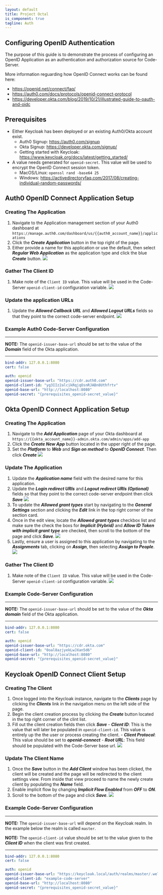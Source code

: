 ```yaml
---
layout: default
title: Project Octal
is_component: true
tagline: Auth
---
```


## Configuring OpenID Authentication

The purpose of this guide is to demonstrate the process of configuring an OpenID Application as an authentication and authorization source for Code-Server.

More information reguarding how OpenID Connect works can be found here:

- https://openid.net/connect/faq/
- https://auth0.com/docs/protocols/openid-connect-protocol
- https://developer.okta.com/blog/2019/10/21/illustrated-guide-to-oauth-and-oidc

## Prerequisites

- Either Keycloak has been deployed or an existing Auth0/Okta account exist.
  - Auth0 Signup: https://auth0.com/signup
  - Okta Signup: https://developer.okta.com/signup/
  - Getting started with Keycloak: https://www.keycloak.org/docs/latest/getting_started/
- A value needs generated for `openid-secret`. This value will be used to encrypt the OpenID Connect session token.
  - MacOS/Linux: `openssl rand -base64 25`
  - Windows: https://activedirectoryfaq.com/2017/08/creating-individual-random-passwords/

## Auth0 OpenID Connect Application Setup

### Creating The Application

1. Navigate to the Application management section of your Auth0 dashboard at `https://manage.auth0.com/dashboard/us/{{auth0_account_name}}/applications`
2. Click the **_Create Application_** button in the top right of the page.
3. Either provide a name for this application or use the default, then select **_Regular Web Application_** as the application type and click the blue **_Create_** button.
   <kbd>
   <img src="assets/openid-connect/auth0/create-application.png" />
   </kbd>

### Gather The Client ID

1. Make note of the `Client ID` value. This value will be used in the Code-Server `openid-client-id` configuration variable.
   <kbd>
   <img src="assets/openid-connect/auth0/application-client-id.png" />
   </kbd>

### Update the application URLs

1. Update the **_Allowed Callback URL_** and **_Allowed Logout URLs_** fields so that they point to the correct code-server endpoint.
   <kbd>
   <img src="assets/openid-connect/auth0/update-application.png" />
   </kbd>

### Example Auth0 Code-Server Configuration

---

**NOTE:** The `openid-issuer-base-url` should be set to the value of the **_Domain_** field of the Okta application.

---

```yml
bind-addr: 127.0.0.1:8080
cert: false

auth: openid
openid-issuer-base-url: "https://cdr.auth0.com"
openid-client-id: "yg3IIz2alcikRqjqOsnRJABn8Uthfrtv"
openid-base-url: "http://localhost:8080"
openid-secret: "{prerequisites_openid-secret_value}"
```

## Okta OpenID Connect Application Setup

### Creating The Application

1. Navigate to the **_Add Application_** page of your Okta dashboard at `https://{{okta_account_name}}-admin.okta.com/admin/apps/add-app`
2. Click the **_Create New App_** button located in the upper right of the page.
3. Set the **_Platform_** to **_Web_** and **_Sign on method_** to **_OpenID Connect_**. Then click **_Create_**
   <kbd>
   <img src="assets/openid-connect/okta/create-application.png" />
   </kbd>

### Update The Application

1. Update the **_Application name_** field with the desired name for this application.
2. Update the **_Login redirect URIs_** and **_Logout redirect URIs (Optional)_** fields so that they point to the correct code-server endpoint then click **_Save_**
   <kbd><img src="assets/openid-connect/okta/update-application.png"/></kbd>
3. To update the **_Allowed grant types_** start by navigating to the **_General Settings_** section and clicking the **_Edit_** link in the top right corner of the section card.
4. Once in the edit view, locate the **_Allowed grant types_** checkbox list and make sure the check the boxs for **_Implicit (Hybrid)_** and **_Allow ID Token with implicit grant type_** are checked, then scroll to the bottom of the page and click **_Save_**.
   <kbd><img src="assets/openid-connect/okta/update-application-grants.png"/></kbd>
5. Lastly, ensure a user is assigned to this application by navigating to the **_Assignments_** tab, clicking on **_Assign_**, then selecting **_Assign to People_**.
   <kbd><img src="assets/openid-connect/okta/update-application-assignments.png"/></kbd>

### Gather The Client ID

1. Make note of the `Client ID` value. This value will be used in the Code-Server `openid-client-id` configuration variable.
   <kbd>
   <img src="assets/openid-connect/okta/application-client-id.png" />
   </kbd>

### Example Code-Server Configuration

---

**NOTE:** The `openid-issuer-base-url` should be set to the value of the **_Okta domain_** field of the Okta application.

---

```yml
bind-addr: 127.0.0.1:8080
cert: false

auth: openid
openid-issuer-base-url: "https://cdr.okta.com"
openid-client-id: "0oal8azjyekLwJXan5d6"
openid-base-url: "http://localhost:8080"
openid-secret: "{prerequisites_openid-secret_value}"
```

## Keycloak OpenID Connect Client Setup

### Creating The Client

1. Once logged into the Keycloak instance, navigate to the **_Clients_** page by clicking the **_Clients_** link in the navigation menu on the left side of the page.
2. Begin the client creation process by clicking the **_Create_** button located in the top right corner of the clint list.
3. Fill out the client creation fields then click **_Save_** - **_Client ID_**: This is the value that will later be populated in `openid-client-id`. This value is entirely up the the user or process creating the client. - **_Client Protocol_**: This value should be set to **_openid-connect_** - **_Root URL_**: This field should be populated with the Code-Server base url.
   <kbd>
   <img src="assets/openid-connect/keycloak/create-client.png" />
   </kbd>

### Update The Client Name

1. Once the **_Save_** button in the **_Add Client_** window has been clicked, the client will be created and the page will be redirected to the client settings view. From inside that view proceed to name the newly create client by populating the **_Name_** field.
2. Enable implicit flow by changing **_Implicit Flow Enabled_** from **_OFF_** to **_ON_**.
3. Scroll to the bottom of the page and click **_Save_**.
   <kbd>
   <img src="assets/openid-connect/keycloak/update-client.png" />
   </kbd>

### Example Code-Server Configuration

---

**NOTE:** The `openid-issuer-base-url` will depend on the Keycloak realm. In the example below the realm is called `master`.

**NOTE:** The `openid-client-id` value should be set to the value given to the **_Client ID_** when the client was first created.

---

```yml
bind-addr: 127.0.0.1:8080
cert: false

auth: openid
openid-issuer-base-url: "https://keycloak.local/auth/realms/master/.well-known/openid-configuration"
openid-client-id: "example-code-server"
openid-base-url: "http://localhost:8080"
openid-secret: "{prerequisites_openid-secret_value}"
```
